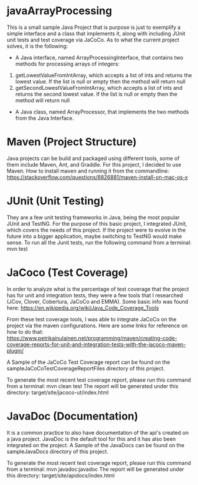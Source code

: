 # javaArrayProcessing
This is a small sample Java Project that is purpose is just to exemplify a simple interface and a class that implements it, along with including JUnit unit tests and test coverage via JaCoCo.
As to what the current project solves, it is the following: 
 - A Java interface, named ArrayProcessingInterface, that contains two methods for processing arrays of integers:
 
1. getLowestValueFromIntArray, which accepts a list of ints and returns the lowest value. If the list is null or empty then the method will return null
 
2. getSecondLowestValueFromIntArray, which accepts a list of ints and returns the second lowest value. If the list is null or empty then the method will return null
  
- A Java class, named ArrayProcessor, that implements the two methods from the Java Interface.

# Maven (Project Structure)
Java projects can be build and packaged using different tools, some of them include Maven, Ant, and Graddle. For this project, I decided to use Maven. 
How to install maven and running it from the commandline: https://stackoverflow.com/questions/8826881/maven-install-on-mac-os-x

# JUnit (Unit Testing) 
They are a few unit testing frameworks in Java, being the most popular JUnit and TestNG. 
For the purpose of this basic project, I integrated JUnit, which covers the needs of this project. 
If the project were to evolve in the future into a bigger application, maybe switching to TestNG would make sense. 
To run all the Junit tests, run the following command from a terminal: mvn test

# JaCoco (Test Coverage)
In order to analyze what is the percentage of test coverage that the project has for unit and integration tests, they were a few tools that I researched (JCov, Clover, Cobertura, JaCoCo and EMMA). 
Some basic info was found here: https://en.wikipedia.org/wiki/Java_Code_Coverage_Tools

From these test coverage tools, I was able to integrate JaCoCo on the project via the maven configurations. 
Here are some links for reference on how to do that:
https://www.petrikainulainen.net/programming/maven/creating-code-coverage-reports-for-unit-and-integration-tests-with-the-jacoco-maven-plugin/

A Sample of the JaCoCo Test Coverage report can be found on the sampleJaCoCoTestCoverageReportFiles directory of this project. 

To generate the most recent test coverage report, please run this command from a terminal: mvn clean test
The report will be generated under this directory: target/site/jacoco-ut/index.html

# JavaDoc (Documentation)
It is a common practice to also have documentation of the api's created on a java project. JavaDoc is the default tool for this and it has also been integrated on the project. 
A Sample of the JavaDocs can be found on the sampleJavaDocs directory of this project. 

To generate the most recent test coverage report, please run this command from a terminal: mvn javadoc:javadoc
The report will be generated under this directory: target/site/apidocs/index.html